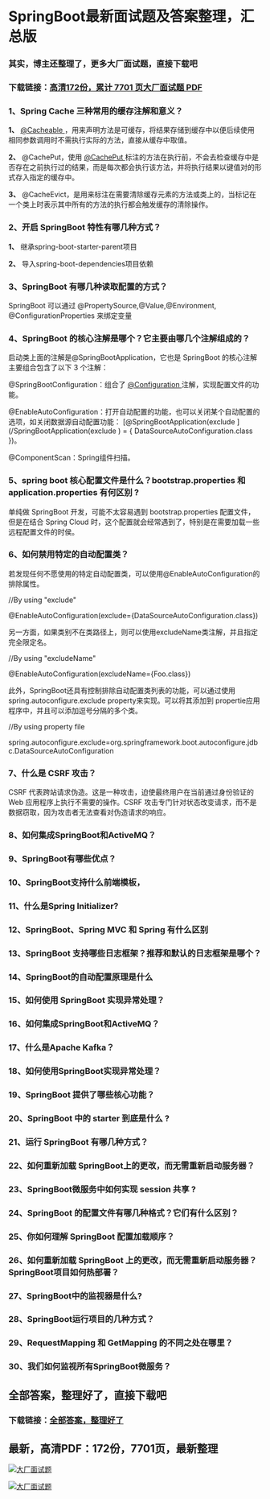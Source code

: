 # SpringBoot最新面试题及答案整理，汇总版

### 其实，博主还整理了，更多大厂面试题，直接下载吧

### 下载链接：[高清172份，累计 7701 页大厂面试题  PDF](https://github.com/souyunku/DevBooks/blob/master/docs/index.md)



### 1、Spring Cache 三种常用的缓存注解和意义？

**1、** [@Cacheable ](/Cacheable ) ，用来声明方法是可缓存，将结果存储到缓存中以便后续使用相同参数调用时不需执行实际的方法，直接从缓存中取值。

**2、** @CachePut，使用 [@CachePut ](/CachePut ) 标注的方法在执行前，不会去检查缓存中是否存在之前执行过的结果，而是每次都会执行该方法，并将执行结果以键值对的形式存入指定的缓存中。

**3、** @CacheEvict，是用来标注在需要清除缓存元素的方法或类上的，当标记在一个类上时表示其中所有的方法的执行都会触发缓存的清除操作。


### 2、开启 SpringBoot 特性有哪几种方式？

**1、** 继承spring-boot-starter-parent项目

**2、** 导入spring-boot-dependencies项目依赖


### 3、SpringBoot 有哪几种读取配置的方式？

SpringBoot 可以通过 @PropertySource,@Value,@Environment, @ConfigurationProperties 来绑定变量


### 4、SpringBoot 的核心注解是哪个？它主要由哪几个注解组成的？

启动类上面的注解是@SpringBootApplication，它也是 SpringBoot 的核心注解 主要组合包含了以下 3 个注解：

@SpringBootConfiguration：组合了 [@Configuration ](/Configuration ) 注解，实现配置文件的功能。

@EnableAutoConfiguration：打开自动配置的功能，也可以关闭某个自动配置的选项，如关闭数据源自动配置功能： [@SpringBootApplication(exclude ](/SpringBootApplication(exclude ) = { DataSourceAutoConfiguration.class })。

@ComponentScan：Spring组件扫描。


### 5、spring boot 核心配置文件是什么？bootstrap.properties 和 application.properties 有何区别 ?

单纯做 SpringBoot 开发，可能不太容易遇到 bootstrap.properties 配置文件，但是在结合 Spring Cloud 时，这个配置就会经常遇到了，特别是在需要加载一些远程配置文件的时侯。


### 6、如何禁用特定的自动配置类？

若发现任何不愿使用的特定自动配置类，可以使用@EnableAutoConfiguration的排除属性。

//By using "exclude"

@EnableAutoConfiguration(exclude={DataSourceAutoConfiguration.class})

另一方面，如果类别不在类路径上，则可以使用excludeName类注解，并且指定完全限定名。

//By using "excludeName"

@EnableAutoConfiguration(excludeName={Foo.class})

此外，SpringBoot还具有控制排除自动配置类列表的功能，可以通过使用spring.autoconfigure.exclude property来实现。可以将其添加到 propertie应用程序中，并且可以添加逗号分隔的多个类。

//By using property file

spring.autoconfigure.exclude=org.springframework.boot.autoconfigure.jdbc.DataSourceAutoConfiguration


### 7、什么是 CSRF 攻击？

CSRF 代表跨站请求伪造。这是一种攻击，迫使最终用户在当前通过身份验证的Web 应用程序上执行不需要的操作。CSRF 攻击专门针对状态改变请求，而不是数据窃取，因为攻击者无法查看对伪造请求的响应。


### 8、如何集成SpringBoot和ActiveMQ？
### 9、SpringBoot有哪些优点？
### 10、SpringBoot支持什么前端模板，
### 11、什么是Spring Initializer?
### 12、SpringBoot、Spring MVC 和 Spring 有什么区别
### 13、SpringBoot 支持哪些日志框架？推荐和默认的日志框架是哪个？
### 14、SpringBoot的自动配置原理是什么
### 15、如何使用 SpringBoot 实现异常处理？
### 16、如何集成SpringBoot和ActiveMQ？
### 17、什么是Apache Kafka？
### 18、如何使用SpringBoot实现异常处理？
### 19、SpringBoot 提供了哪些核心功能？
### 20、SpringBoot 中的 starter 到底是什么 ?
### 21、运行 SpringBoot 有哪几种方式？
### 22、如何重新加载 SpringBoot上的更改，而无需重新启动服务器？
### 23、SpringBoot微服务中如何实现 session 共享 ?
### 24、SpringBoot 的配置文件有哪几种格式？它们有什么区别？
### 25、你如何理解 SpringBoot 配置加载顺序？
### 26、如何重新加载 SpringBoot 上的更改，而无需重新启动服务器？SpringBoot项目如何热部署？
### 27、SpringBoot中的监视器是什么?
### 28、SpringBoot运行项目的几种方式？
### 29、RequestMapping 和 GetMapping 的不同之处在哪里？
### 30、我们如何监视所有SpringBoot微服务？




## 全部答案，整理好了，直接下载吧

### 下载链接：[全部答案，整理好了](https://www.souyunku.com/wp-content/uploads/weixin/githup-weixin-2.png)




## 最新，高清PDF：172份，7701页，最新整理

[![大厂面试题](https://www.souyunku.com/wp-content/uploads/weixin/mst.png "架构师专栏")](https://www.souyunku.com/wp-content/uploads/weixin/githup-weixin.png "架构师专栏")

[![大厂面试题](https://www.souyunku.com/wp-content/uploads/weixin/githup-weixin.png "架构师专栏")](https://www.souyunku.com/wp-content/uploads/weixin/githup-weixin.png "架构师专栏")
